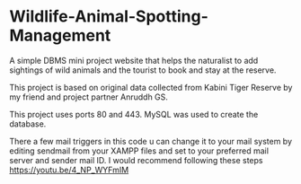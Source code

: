 # Wildlife-Animal-Spotting-Management
A simple DBMS mini project website that helps the naturalist to add sightings of wild animals and the tourist to book and stay at the reserve.

This project is based on original data collected from Kabini Tiger Reserve by my friend and project partner Anruddh GS.

This project uses ports 80 and 443. MySQL was used to create the database.

There a few mail triggers in this code u can change it to your mail system by editing sendmail from your XAMPP files and set to your preferred mail server and sender mail ID.
I would recommend following these steps https://youtu.be/4_NP_WYFmIM

